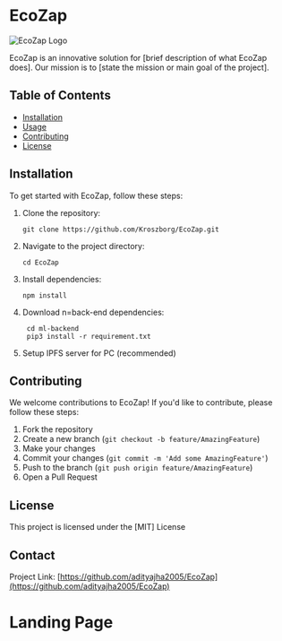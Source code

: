 # EcoZap

![EcoZap Logo](/path/to/logo.png)

EcoZap is an innovative solution for [brief description of what EcoZap does]. Our mission is to [state the mission or main goal of the project].

## Table of Contents

- [Installation](#installation)
- [Usage](#usage)
- [Contributing](#contributing)
- [License](#license)

## Installation

To get started with EcoZap, follow these steps:

1. Clone the repository:

   ```
   git clone https://github.com/Kroszborg/EcoZap.git
   ```

2. Navigate to the project directory:

   ```
   cd EcoZap
   ```

3. Install dependencies:

   ```
   npm install
   ```

4. Download n=back-end dependencies:

   ```
    cd ml-backend
    pip3 install -r requirement.txt
   ```

5. Setup IPFS server for PC (recommended)

## Contributing

We welcome contributions to EcoZap! If you'd like to contribute, please follow these steps:

1. Fork the repository
2. Create a new branch (`git checkout -b feature/AmazingFeature`)
3. Make your changes
4. Commit your changes (`git commit -m 'Add some AmazingFeature'`)
5. Push to the branch (`git push origin feature/AmazingFeature`)
6. Open a Pull Request


## License

This project is licensed under the [MIT] License

## Contact

Project Link: [https://github.com/adityajha2005/EcoZap](https://github.com/adityajha2005/EcoZap)

# Landing Page


